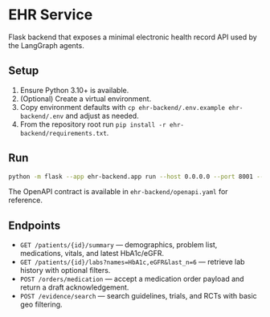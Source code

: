 # EHR Service

Flask backend that exposes a minimal electronic health record API used by the LangGraph agents.

## Setup
1. Ensure Python 3.10+ is available.
2. (Optional) Create a virtual environment.
3. Copy environment defaults with `cp ehr-backend/.env.example ehr-backend/.env` and adjust as needed.
4. From the repository root run `pip install -r ehr-backend/requirements.txt`.

## Run
```bash
python -m flask --app ehr-backend.app run --host 0.0.0.0 --port 8001 --debug
```

The OpenAPI contract is available in `ehr-backend/openapi.yaml` for reference.

## Endpoints
- `GET /patients/{id}/summary` — demographics, problem list, medications, vitals, and latest HbA1c/eGFR.
- `GET /patients/{id}/labs?names=HbA1c,eGFR&last_n=6` — retrieve lab history with optional filters.
- `POST /orders/medication` — accept a medication order payload and return a draft acknowledgement.
- `POST /evidence/search` — search guidelines, trials, and RCTs with basic geo filtering.
